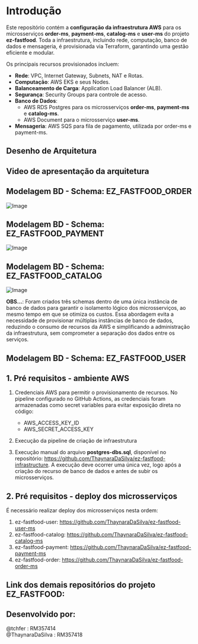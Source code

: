 # Introdução

Este repositório contém a **configuração da infraestrutura AWS** para os microsserviços **order-ms**, **payment-ms**, **catalog-ms** e **user-ms** do projeto **ez-fastfood**. Toda a infraestrutura, incluindo rede, computação, banco de dados e mensageria, é provisionada via Terraform, garantindo uma gestão eficiente e modular.

Os principais recursos provisionados incluem:

- **Rede**: VPC, Internet Gateway, Subnets, NAT e Rotas.
- **Computação**: AWS EKS e seus Nodes.
- **Balanceamento de Carga**: Application Load Balancer (ALB).
- **Segurança**: Security Groups para controle de acesso.
- **Banco de Dados**: 
  - AWS RDS Postgres para os microsserviços **order-ms**, **payment-ms** e **catalog-ms**.
  - AWS Document para o microsserviço **user-ms**.
- **Mensageria**: AWS SQS para fila de pagamento, utilizada por order-ms e payment-ms.

## Desenho de Arquitetura

## Video de apresentação da arquitetura

## Modelagem BD - Schema: EZ_FASTFOOD_ORDER
![Image](https://github.com/user-attachments/assets/90cf4f0f-7c17-4168-9abc-32a437f99866)

## Modelagem BD - Schema: EZ_FASTFOOD_PAYMENT
![Image](https://github.com/user-attachments/assets/ce4193ab-0e5b-462d-b161-ef04167c1b40)

## Modelagem BD - Schema: EZ_FASTFOOD_CATALOG
![Image](https://github.com/user-attachments/assets/34139a6d-bf65-4465-9b8e-083ba6519ffd)

**OBS...**: Foram criados três schemas dentro de uma única instância de banco de dados para garantir o isolamento lógico dos microsserviços, ao mesmo tempo em que se otimiza os custos. Essa abordagem evita a necessidade de provisionar múltiplas instâncias de banco de dados, reduzindo o consumo de recursos da AWS e simplificando a administração da infraestrutura, sem comprometer a separação dos dados entre os serviços.

## Modelagem BD - Schema: EZ_FASTFOOD_USER

## 1. Pré requisitos - ambiente AWS
1. Credenciais AWS para permitir o provisionamento de recursos. No pipeline configurado no GitHub Actions, as credenciais foram armazenadas como secret variables para evitar exposição direta no código:
   - AWS_ACCESS_KEY_ID
   - AWS_SECRET_ACCESS_KEY
  
2. Execução da pipeline de criação de infraestrutura

3. Execução manual do arquivo **postgres-dbs.sql**, disponível no repositório: https://github.com/ThaynaraDaSilva/ez-fastfood-infrastructure. A execução deve ocorrer uma única vez, logo após a criação do recurso de banco de dados e antes de subir os microsserviços.


## 2. Pré requisitos - deploy dos microsserviços
É necessário realizar deploy dos microsserviços nesta ordem:

1. ez-fastfood-user: https://github.com/ThaynaraDaSilva/ez-fastfood-user-ms 
2. ez-fastfood-catalog: https://github.com/ThaynaraDaSilva/ez-fastfood-catalog-ms
3. ez-fastfood-payment: https://github.com/ThaynaraDaSilva/ez-fastfood-payment-ms
4. ez-fastfood-order: https://github.com/ThaynaraDaSilva/ez-fastfood-order-ms

## Link dos demais repositórios do projeto EZ_FASTFOOD:


## Desenvolvido por:
@tchfer : RM357414<br>
@ThaynaraDaSilva : RM357418<br>